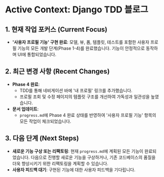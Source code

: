# Active Context: Django TDD 블로그

## 1. 현재 작업 포커스 (Current Focus)

- **'사용자 프로필 기능' 구현 완료**: 모델, 뷰, 폼, 템플릿, 테스트를 포함한 사용자 프로필 기능의 모든 개발 단계(Phase 1-4)를 완료했습니다. 기능이 안정적으로 동작하며 UI에 통합되었습니다.

## 2. 최근 변경 사항 (Recent Changes)

- **Phase 4 완료**:
    - TDD를 통해 네비게이션 바에 '내 프로필' 링크를 추가했습니다.
    - 프로필 조회 및 수정 페이지의 템플릿 구조를 개선하여 가독성과 일관성을 높였습니다.
- **문서 업데이트**:
    - `progress.md`에 Phase 4 완료 상태를 반영하여 '사용자 프로필 기능' 항목의 모든 작업이 체크되었습니다.

## 3. 다음 단계 (Next Steps)

- **새로운 기능 구상 또는 리팩토링**: 현재 `progress.md`에 계획된 모든 기능이 완료되었습니다. 다음으로 진행할 새로운 기능을 구상하거나, 기존 코드베이스의 품질을 더욱 향상시키기 위한 리팩토링을 계획할 수 있습니다.
- **사용자 피드백 대기**: 구현된 기능에 대한 사용자 피드백을 기다립니다.
